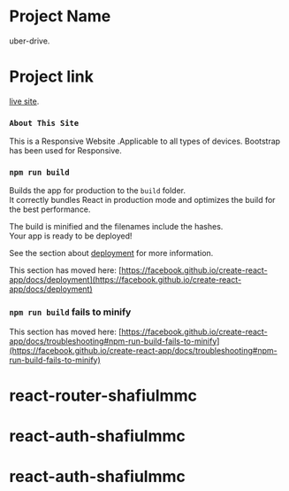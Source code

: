 # Project Name
uber-drive.

# Project link 

[live site](https://604a2c02b0fd7d008d1645a1--sleepy-dubinsky-a99e49.netlify.app/).

### `About This Site`
This is a Responsive Website .Applicable to all types of devices.
Bootstrap has been used for Responsive.


### `npm run build`

Builds the app for production to the `build` folder.\
It correctly bundles React in production mode and optimizes the build for the best performance.

The build is minified and the filenames include the hashes.\
Your app is ready to be deployed!

See the section about [deployment](https://facebook.github.io/create-react-app/docs/deployment) for more information.


This section has moved here: [https://facebook.github.io/create-react-app/docs/deployment](https://facebook.github.io/create-react-app/docs/deployment)

### `npm run build` fails to minify

This section has moved here: [https://facebook.github.io/create-react-app/docs/troubleshooting#npm-run-build-fails-to-minify](https://facebook.github.io/create-react-app/docs/troubleshooting#npm-run-build-fails-to-minify)
# react-router-shafiulmmc
# react-auth-shafiulmmc
# react-auth-shafiulmmc
